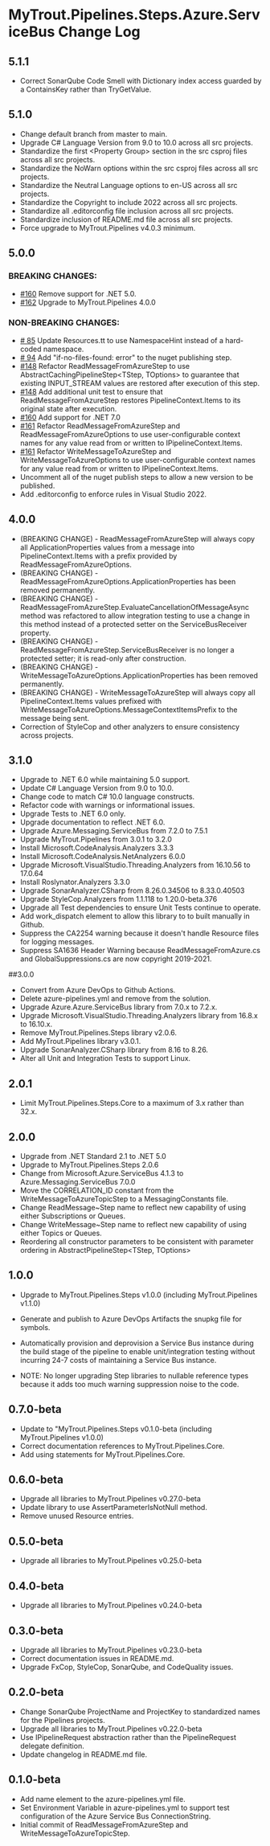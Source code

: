 # MyTrout.Pipelines.Steps.Azure.ServiceBus Change Log

## 5.1.1
- Correct SonarQube Code Smell with Dictionary index access guarded by a ContainsKey rather than TryGetValue.

## 5.1.0
- Change default branch from master to main.
- Upgrade C# Language Version from 9.0 to 10.0 across all src projects.
- Standardize the first &lt;Property Group&gt; section in the src csproj files across all src projects.
- Standardize the NoWarn options within the src csproj files across all src projects.
- Standardize the Neutral Language options to en-US across all src projects.
- Standardize the Copyright to include 2022 across all src projects.
- Standardize all .editorconfig file inclusion across all src projects.
- Standardize inclusion of README.md file across all src projects.
- Force upgrade to MyTrout.Pipelines v4.0.3 minimum.

## 5.0.0
### BREAKING CHANGES:
- [#160](https://github.com/mytrout/Pipelines/issues/160) Remove support for .NET 5.0. 
- [#162](https://github.com/mytrout/Pipelines/issues/162) Upgrade to MyTrout.Pipelines 4.0.0 
### NON-BREAKING CHANGES:
- [# 85](https://github.com/mytrout/Pipelines/issues/85)  Update Resources.tt to use NamespaceHint instead of a hard-coded namespace.
- [# 94](https://github.com/mytrout/Pipelines/issues/94)  Add "if-no-files-found: error" to the nuget publishing step.
- [#148](https://github.com/mytrout/Pipelines/issues/148) Refactor ReadMessageFromAzureStep to use AbstractCachingPipelineStep<TStep, TOptions> to guarantee that existing INPUT_STREAM values are restored after execution of this step.
- [#148](https://github.com/mytrout/Pipelines/issues/148) Add additional unit test to ensure that ReadMessageFromAzureStep restores PipelineContext.Items to its original state after execution.
- [#160](https://github.com/mytrout/Pipelines/issues/160) Add support for .NET 7.0
- [#161](https://github.com/mytrout/Pipelines/issues/161) Refactor ReadMessageFromAzureStep and ReadMessageFromAzureOptions to use user-configurable context names for any value read from or written to IPipelineContext.Items.
- [#161](https://github.com/mytrout/Pipelines/issues/161) Refactor WriteMessageToAzureStep and WriteMessageToAzureOptions to use user-configurable context names for any value read from or written to IPipelineContext.Items.
- Uncomment all of the nuget publish steps to allow a new version to be published.
- Add .editorconfig to enforce rules in Visual Studio 2022.

## 4.0.0
 - (BREAKING CHANGE) - ReadMessageFromAzureStep will always copy all ApplicationProperties values from a message into PipelineContext.Items with a prefix provided by ReadMessageFromAzureOptions.
 - (BREAKING CHANGE) - ReadMessageFromAzureOptions.ApplicationProperties has been removed permanently.
 - (BREAKING CHANGE) - ReadMessageFromAzureStep.EvaluateCancellationOfMessageAsync method was refactored to allow integration testing to use a change in this method instead of a protected setter on the ServiceBusReceiver property.
 - (BREAKING CHANGE) - ReadMessageFromAzureStep.ServiceBusReceiver is no longer a protected setter; it is read-only after construction.
 - (BREAKING CHANGE) - WriteMessageToAzureOptions.ApplicationProperties has been removed permanently.
 - (BREAKING CHANGE) - WriteMessageToAzureStep will always copy all PipelineContext.Items values prefixed with WriteMessageToAzureOptions.MessageContextItemsPrefix to the message being sent.
 - Correction of StyleCop and other analyzers to ensure consistency across projects.

## 3.1.0
 - Upgrade to .NET 6.0 while maintaining 5.0 support.
 - Update C# Language Version from 9.0 to 10.0.
 - Change code to match C# 10.0 language constructs.
 - Refactor code with warnings or informational issues.
 - Upgrade Tests to .NET 6.0 only.
 - Upgrade documentation to reflect .NET 6.0.
 - Upgrade Azure.Messaging.ServiceBus from 7.2.0 to 7.5.1
 - Upgrade MyTrout.Pipelines from 3.0.1 to 3.2.0
 - Install Microsoft.CodeAnalysis.Analyzers 3.3.3
 - Install Microsoft.CodeAnalysis.NetAnalyzers 6.0.0
 - Upgrade Microsoft.VisualStudio.Threading.Analyzers from 16.10.56 to 17.0.64
 - Install Roslynator.Analyzers 3.3.0
 - Upgrade SonarAnalyzer.CSharp from 8.26.0.34506 to 8.33.0.40503
 - Upgrade StyleCop.Analyzers from 1.1.118 to 1.20.0-beta.376
 - Upgrade all Test dependencies to ensure Unit Tests continue to operate.
 - Add work_dispatch element to allow this library to to built manually in Github.
 - Suppress the CA2254 warning because it doesn't handle Resource files for logging messages.
 - Suppress SA1636 Header Warning because ReadMessageFromAzure.cs and GlobalSuppressions.cs are now copyright 2019-2021.

##3.0.0
- Convert from Azure DevOps to Github Actions.
- Delete azure-pipelines.yml and remove from the solution.
- Upgrade Azure.Azure.ServiceBus library from 7.0.x to 7.2.x.
- Upgrade Microsoft.VisualStudio.Threading.Analyzers library from 16.8.x to 16.10.x.
- Remove MyTrout.Pipelines.Steps library v2.0.6.
- Add MyTrout.Pipelines library v3.0.1.
- Upgrade SonarAnalyzer.CSharp library from 8.16 to 8.26.
- Alter all Unit and Integration Tests to support Linux.

## 2.0.1
- Limit MyTrout.Pipelines.Steps.Core to a maximum of 3.x rather than 32.x.

## 2.0.0
 - Upgrade from .NET Standard 2.1 to .NET 5.0
 - Upgrade to MyTrout.Pipelines.Steps 2.0.6
 - Change from Microsoft.Azure.ServiceBus 4.1.3 to Azure.Messaging.ServiceBus 7.0.0
 - Move the CORRELATION_ID constant from the WriteMessageToAzureTopicStep to a MessagingConstants file.
 - Change ReadMessage~Step name to reflect new capability of using either Subscriptions or Queues.
 - Change WriteMessage~Step name to reflect new capability of using either Topics or Queues.
 - Reordering all constructor parameters to be consistent with parameter ordering in AbstractPipelineStep<TStep, TOptions>

## 1.0.0
- Upgrade to MyTrout.Pipelines.Steps v1.0.0 (including MyTrout.Pipelines v1.1.0)
- Generate and publish to Azure DevOps Artifacts the snupkg file for symbols.
- Automatically provision and deprovision a Service Bus instance during the build stage of the pipeline to enable unit/integration testing without incurring 24-7 costs of maintaining a Service Bus instance.

- NOTE: No longer upgrading Step libraries to nullable reference types because it adds too much warning suppression noise to the code.

## 0.7.0-beta
- Update to "MyTrout.Pipelines.Steps v0.1.0-beta (including MyTrout.Pipelines v1.0.0)
- Correct documentation references to MyTrout.Pipelines.Core.
- Add using statements for MyTrout.Pipelines.Core.

## 0.6.0-beta
- Upgrade all libraries to MyTrout.Pipelines v0.27.0-beta
- Update library to use AssertParameterIsNotNull<T> method.
- Remove unused Resource entries.

## 0.5.0-beta
- Upgrade all libraries to MyTrout.Pipelines v0.25.0-beta

## 0.4.0-beta
- Upgrade all libraries to MyTrout.Pipelines v0.24.0-beta

## 0.3.0-beta
- Upgrade all libraries to MyTrout.Pipelines v0.23.0-beta
- Correct documentation issues in README.md.
- Upgrade FxCop, StyleCop, SonarQube, and CodeQuality issues.

## 0.2.0-beta
- Change SonarQube ProjectName and ProjectKey to standardized names for the Pipelines projects.
- Upgrade all libraries to MyTrout.Pipelines v0.22.0-beta
- Use IPipelineRequest abstraction rather than the PipelineRequest delegate definition.
- Update changelog in README.md file.

## 0.1.0-beta
- Add name element to the azure-pipelines.yml file.
- Set Environment Variable in azure-pipelines.yml to support test configuration of the Azure Service Bus ConnectionString.
- Initial commit of ReadMessageFromAzureStep and WriteMessageToAzureTopicStep.

